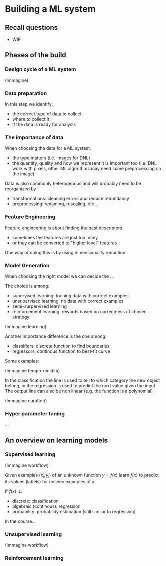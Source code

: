 # Building a ML system

## Recall questions
   - WIP

## Phases of the build

### Design cycle of a ML system

(Immagine)

### Data preparation

In this step we identify:
- the correct type of data to collect
- where to collect it
- if the data is ready for analysis

### The importance of data

When choosing the data for a ML system:
- the type matters (i.e. images for DNL)
- the quantity, quality and how we represent it is important too (i.e. DNL work with pixels, other ML algorithms may need some preprocessing on the image)

Data is also commonly heterogenous and will probably need to be reorganized by
- transformations: cleaning errors and reduce redundancy
- preprocessing: renaming, rescaling, etc...


### Feature Engineering

Feature engineering is about finding the best descriptors
- sometimes the features are just too many
- or they can be converted to "higher level" features

One way of doing this is by using dimensionality reduction

### Model Generation

When choosing the right model we can decide the ...

The choice is among:
- supervised learning: training data with correct examples
- unsupervised learning: no data with correct examples
- semi-surpervised learning
- reinforcement learning: rewards based on correctness of chosen strategy

(Immagine learning)

Another importance difference is the one among:
- classifiers: discrete function to find boundaries
- regressors: continous function to best-fit curve

Some examples:

(Immagine tempo-umidità)

In the classification the line is used to tell to which category the new object belong, in the regression
is used to predict the next value given the input. The output line can also be non linear (e.g. the function is a polynomial)

(Immagine caratteri)

### Hyper parameter tuning

...

## An overview on learning models

### Supervised learning

(Immagine workflow)

Given examples ($x_i,y_i$) of an unknown function $y = f(x)$ learn $f(x)$ to predict its values (labels)
for unseen examples of $x$.

If $f(x)$ is:
- discrete: classification
- algebraic (continous): regression
- probability: probability estimation (still similar to regression)

In the course...

### Unsupervised learning

(Immagine workflow)

### Reinforcement learning